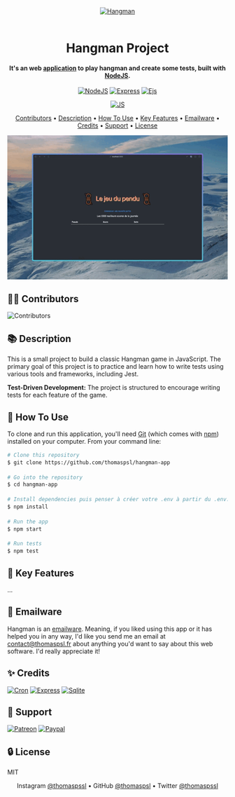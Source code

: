 <div align='center'>
  
[<img src='public/favicon.ico' alt='Hangman' height='150' style='margin: 20px'>](https://hangman.thomaspsl.fr)

# Hangman Project

#### It's an web [application](https://hangman.thomaspsl.fr) to play hangman and create some tests, built with [NodeJS](https://nodejs.org).

[![NodeJS](https://img.shields.io/badge/Node-16.2-58A149)](https://nodejs.org)
[![Express](https://img.shields.io/badge/Express-4.1-010409)](https://fr.reactjs.org)
[![Ejs](https://img.shields.io/badge/Ejs-3.1-b4c965)](https://www.sqlite.org/)

[![JS](https://img.shields.io/badge/JS-13.0-F1E05A)](https://developer.mozilla.org/fr/docs/Learn/JavaScript)

[Contributors](#-contributors) • [Description](#-description) • [How To Use](#-how-to-use) • [Key Features](#-key-features)
• [Emailware](#-emailware) • [Credits](#-credits) • [Support](#-support) • [License](#-license)

![Demo](public/demo.gif)

</div>

<div>
    
## 👨‍🎓 Contributors
![Contributors](https://contrib.rocks/image?repo=thomaspsl/hangman-app)

## 📚 Description

This is a small project to build a classic Hangman game in JavaScript.
The primary goal of this project is to practice and learn how to write tests using various tools and frameworks, including Jest.

**Test-Driven Development:** The project is structured to encourage writing tests for each feature of the game.

## 🚀 How To Use

To clone and run this application, you'll need [Git](https://git-scm.com) (which comes with [npm](https://www.npmjs.com)) installed on your computer.
From your command line:

```bash
# Clone this repository
$ git clone https://github.com/thomaspsl/hangman-app

# Go into the repository
$ cd hangman-app

# Install dependencies puis penser à créer votre .env à partir du .env.example
$ npm install

# Run the app 
$ npm start

# Run tests
$ npm test
```

## 🔑 Key Features

...

## 📮 Emailware

Hangman is an [emailware](https://en.wiktionary.org/wiki/emailware). Meaning, if you liked using this app or it has helped you in any way,
I'd like you send me an email at <contact@thomaspsl.fr> about anything you'd want to say about this web software. I'd really appreciate it!

## ✨ Credits

[![Cron](https://img.shields.io/badge/cron-00baa9.svg?style=for-the-badge&logo=npm&logoColor=white)](https://mongoosejs.com)
[![Express](https://img.shields.io/badge/express-02040a.svg?style=for-the-badge&logo=express&logoColor=white)](https://pm2.keymetrics.io)
[![Sqlite](https://img.shields.io/badge/sqlite-034a64.svg?style=for-the-badge&logo=sqlite&logoColor=white)](https://pm2.keymetrics.io)

## 💸 Support

[![Patreon](https://img.shields.io/badge/Patreon-F96854?style=for-the-badge&logo=patreon&logoColor=white)](https://www.patreon.com)
[![Paypal](https://img.shields.io/badge/PayPal-00457C?style=for-the-badge&logo=paypal&logoColor=white)](https://www.paypal.com)

## 🔒 License

MIT

</div>

<div align='center'>  
  
Instagram [@thomaspssl](https://www.instagram.com/thomaspssl) • GitHub [@thomaspsl](https://github.com/thomaspsl) • Twitter [@thomaspssl](https://twitter.com/thomaspssl)
  
</div>
